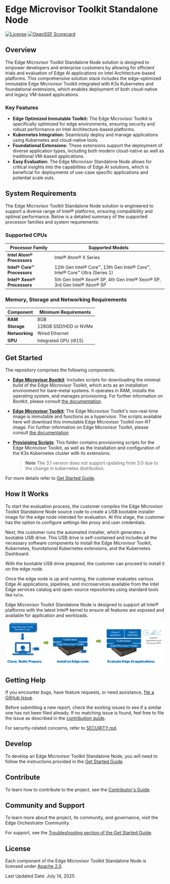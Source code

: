# Edge Microvisor Toolkit Standalone Node

[![License](https://img.shields.io/badge/License-Apache%202.0-blue.svg)](https://opensource.org/licenses/Apache-2.0)
[![OpenSSF Scorecard](https://api.scorecard.dev/projects/github.com/open-edge-platform/edge-microvisor-toolkit-standalone-node/badge)](https://scorecard.dev/viewer/?uri=github.com/open-edge-platform/edge-microvisor-toolkit-standalone-node)

## Overview

The Edge Microvisor Toolkit Standalone Node solution is designed to empower developers and
enterprise customers by allowing for efficient trials and evaluation of Edge AI applications
on Intel Architecture-based platforms. This comprehensive solution stack includes the
edge-optimized immutable Edge Microvisor Toolkit integrated with K3s Kubernetes and foundational
extensions, which enables deployment of both cloud-native and legacy VM-based applications.

### Key Features

- **Edge Optimized Immutable Toolkit:** The Edge Microvisor Toolkit is specifically optimized
  for edge environments, ensuring security and robust performance on Intel Architecture-based
  platforms.
- **Kubernetes Integration:** Seamlessly deploy and manage applications using Kubernetes and
  cloud-native tools.
- **Foundational Extensions:** These extensions support the deployment of diverse application
  types, including both modern cloud-native as well as traditional VM-based applications.
- **Easy Evaluation:** The Edge Microvisor Standalone Node allows for critical insights into
  the capabilities of Edge AI solutions, which is beneficial for deployments of
  use-case specific applications and potential scale outs.


## System Requirements

The Edge Microvisor Toolkit Standalone Node solution is engineered to support a diverse
range of Intel® platforms, ensuring compatibility and optimal performance. Below is a
detailed summary of the supported processor families and system requirements:

### Supported CPUs

| Processor Family            | Supported Models                                                                |
|-----------------------------|---------------------------------------------------------------------------------|
| **Intel Atom® Processors**  | Intel® Atom® X Series                                                           |
| **Intel® Core™ Processors** | 12th Gen Intel® Core™, 13th Gen Intel® Core™, Intel® Core™ Ultra (Series 1)     |
| **Intel® Xeon® Processors** | 5th Gen Intel® Xeon® SP, 4th Gen Intel® Xeon® SP, 3rd Gen Intel® Xeon® SP       |


### Memory, Storage and Networking Requirements

| Component      | Minimum Requirements           |
|----------------|--------------------------------|
| **RAM**        | 8GB                            |
| **Storage**    | 128GB SSD/HDD or NVMe          |
| **Networking** | Wired Ethernet                 |
| **GPU**        | Integrated GPU (i915)          |

## Get Started

The repository comprises the following components.

- [**Edge Microvisor Bootkit**](standalone-node/emt_uos): Includes scripts for downloading the minimal
  build of the Edge Microvisor Toolkit, which acts as an installation environment for bare-metal systems.
  It operates in RAM, installs the operating system, and manages provisioning.
  For further information on Bootkit, please consult
  [the documentation](https://github.com/open-edge-platform/edge-microvisor-toolkit/blob/3.0/docs/developer-guide/emt-bootkit.md).

- [**Edge Microvisor Toolkit**](standalone-node/host_os/): The Edge Microvisor Toolkit's non-real-time
  image is immutable and functions as a hypervisor. The scripts available here will download this
  immutable Edge Microvisor Toolkit non-RT image.  For further information on Edge Microvisor Toolkit,
  please consult [the documentation](https://github.com/open-edge-platform/edge-microvisor-toolkit/blob/3.0/README.md)

- [**Provisioing Scripts**](standalone-node/provisiong_scripts): This folder contains provisioning scripts
  for the Edge Microvisor Toolkit, as well as the installation and configuration of the K3s Kubernetes
  cluster with its extensions.

  > **Note** The 3.1 version does not support updating from 3.0 due to the change in
    kubernetes distribution.

For more details refer to [Get Started Guide](standalone-node/docs/user-guide/get-started-guide.md).

## How It Works

To start the evaluation process, the customer compiles the Edge Microvisor Toolkit Standalone
Node source code to create a USB bootable installer image for the edge node intended for evaluation.
At this stage, the customer has the option to configure settings like proxy and user credentials.

Next, the customer runs the automated installer, which generates a bootable USB drive. This USB
drive is self-contained and includes all the necessary software components to install the
Edge Microvisor Toolkit, Kubernetes, foundational Kubernetes extensions, and the Kubernetes Dashboard.

With the bootable USB drive prepared, the customer can proceed to install it on the edge node.

Once the edge node is up and running, the customer evaluates various Edge AI applications,
pipelines, and microservices available from the Intel Edge services catalog and open-source
repositories using standard tools like `helm`.

Edge Microvisor Toolkit Standalone Node is designed to support all Intel® platforms with the
latest Intel® kernel to ensure all features are exposed and available for application and workloads.

![How it works](standalone-node/images/howitworks.png)

## Getting Help

If you encounter bugs, have feature requests, or need assistance,
[file a GitHub Issue](https://github.com/open-edge-platform/edge-microvisor-toolkit-standalone-node/issues).

Before submitting a new report, check the existing issues to see if a similar one has not
been filed already. If no matching issue is found, feel free to file the issue as described
in the [contribution guide](./standalone-node/docs/contribution.md).

For security-related concerns, refer to [SECURITY.md](./SECURITY.md).

## Develop

To develop an Edge Microvisor Toolkit Standalone Node, you will need to follow the instructions
provided in the [Get Started Guide](standalone-node/docs/user-guide/get-started-guide.md).

## Contribute

To learn how to contribute to the project, see the [Contributor's Guide](standalone-node/docs/contribution.md).

## Community and Support

To learn more about the project, its community, and governance, visit the Edge Orchestrator Community.

For support, see the [Troubleshooting section of the Get Started Guide](standalone-node/docs/user-guide/Get-Started-Guide.md#troubleshooting).

## License

Each component of the Edge Microvisor Toolkit Standalone Node is licensed under [Apache 2.0][apache-license].

Last Updated Date: July 14, 2025

[apache-license]: https://www.apache.org/licenses/LICENSE-2.0


